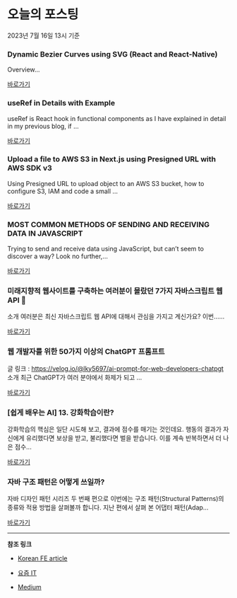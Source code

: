# 오늘의 포스팅 
2023년 7월 16일 13시 기준 

### Dynamic Bezier Curves using SVG (React and React-Native) 

 Overview... 

 [바로가기](https://medium.com/@marora629/dynamic-bezier-curves-using-svg-react-and-react-native-2821bb972bdb?responsesOpen=true&sortBy=REVERSE_CHRON&source=topic_portal_recommended_stories---------0-84----------frontend----------4c21366f_33b5_47e6_992c_546dbcca15af-------) 

### useRef in Details with Example 

 useRef is React hook in functional components as I have explained in detail in my previous blog, if ... 

 [바로가기](https://medium.com/@namrata-72269/useref-in-details-with-example-6b122465aea6?responsesOpen=true&sortBy=REVERSE_CHRON&source=topic_portal_recommended_stories---------0-84----------reactjs----------70b4c476_6376_4c0d_95a1_f3a8a5852ea0-------) 

### Upload a file to AWS S3 in Next.js using Presigned URL with AWS SDK v3 

 Using Presigned URL to upload object to an AWS S3 bucket, how to configure S3, IAM and code a small ... 

 [바로가기](https://medium.com/@popeating/upload-a-file-to-aws-s3-in-next-js-using-presigned-url-with-aws-sdk-v3-50b0e1547bdd?responsesOpen=true&sortBy=REVERSE_CHRON&source=topic_portal_recommended_stories---------0-84----------nextjs----------6b728dab_78ae_4ec9_be0a_7ae17fe7992b-------) 

### MOST COMMON METHODS OF SENDING AND RECEIVING DATA IN JAVASCRIPT 

 Trying to send and receive data using JavaScript, but can’t seem to discover a way? Look no further,... 

 [바로가기](https://medium.com/@lamidifirdaws/most-common-methods-of-sending-and-receiving-data-in-javascript-f4ef9b7ddffc?responsesOpen=true&sortBy=REVERSE_CHRON&source=topic_portal_recommended_stories---------0-84----------front_end_development----------d2ebd5a6_c5c3_4db6_aed3_6a99874ac37b-------) 

###  미래지향적 웹사이트를 구축하는 여러분이 몰랐던 7가지 자바스크립트 웹 API 🤯 

 소개 여러분은 최신 자바스크립트 웹 API에 대해서 관심을 가지고 계신가요? 이번…... 

 [바로가기](https://kofearticle.substack.com/p/korean-fe-article-7-api) 

###  웹 개발자를 위한 50가지 이상의 ChatGPT 프롬프트 

 글 링크 : https://velog.io/@lky5697/ai-prompt-for-web-developers-chatpgt 소개 최근 ChatGPT가 여러 분야에서 화제가 되고 ... 

 [바로가기](https://kofearticle.substack.com/p/korean-fe-article-50-chatgpt) 

### [쉽게 배우는 AI] 13. 강화학습이란? 

 강화학습의 핵심은 일단 시도해 보고, 결과에 점수를 매기는 것인데요. 행동의 결과가 자신에게 유리했다면 보상을 받고, 불리했다면 벌을 받습니다. 이를 계속 반복하면서 더 나은 점수... 

 [바로가기](https://yozm.wishket.com/magazine/detail/2123/) 

### 자바 구조 패턴은 어떻게 쓰일까? 

 자바 디자인 패턴 시리즈 두 번째 편으로 이번에는 구조 패턴(Structural Patterns)의 종류와 적용 방법을 살펴볼까 합니다. 지난 편에서 살펴 본 어댑터 패턴(Adap... 

 [바로가기](https://yozm.wishket.com/magazine/detail/2122/) 

---

**참조 링크**

- [Korean FE article](https://kofearticle.substack.com) 

- [요즘 IT](https://yozm.wishket.com/magazine) 

- [Medium](https://medium.com) 

